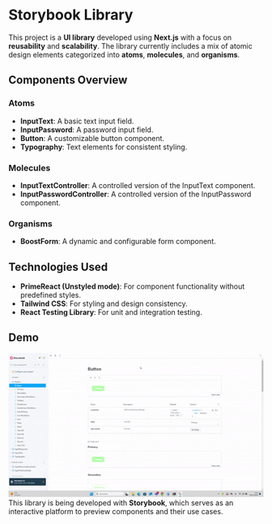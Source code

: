 # Storybook Library

This project is a **UI library** developed using **Next.js** with a focus on **reusability** and **scalability**. The library currently includes a mix of atomic design elements categorized into **atoms**, **molecules**, and **organisms**.

## Components Overview

### Atoms
- **InputText**: A basic text input field.
- **InputPassword**: A password input field.
- **Button**: A customizable button component.
- **Typography**: Text elements for consistent styling.

### Molecules
- **InputTextController**: A controlled version of the InputText component.
- **InputPasswordController**: A controlled version of the InputPassword component.

### Organisms
- **BoostForm**: A dynamic and configurable form component.

## Technologies Used
- **PrimeReact (Unstyled mode)**: For component functionality without predefined styles.
- **Tailwind CSS**: For styling and design consistency.
- **React Testing Library**: For unit and integration testing.
## Demo
![Storybook Button GIF](src/common/assets/images/storybook-button.gif)
This library is being developed with **Storybook**, which serves as an interactive platform to preview components and their use cases.



